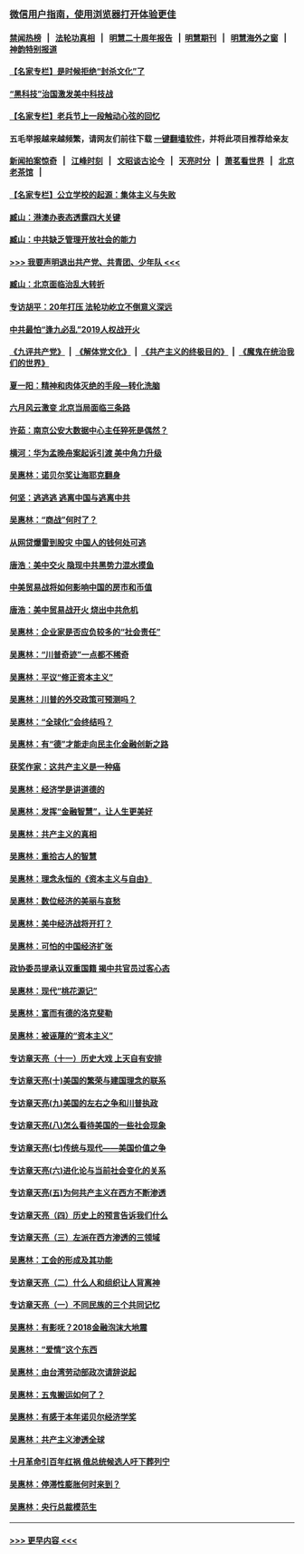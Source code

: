 ### [微信用户指南，使用浏览器打开体验更佳](https://github.com/gfw-breaker/banned-news1/blob/master/indexes/wechat-guide.md?t=0)
#### [禁闻热榜](热点新闻.md?t=0)  &nbsp;&nbsp;|&nbsp;&nbsp; [法轮功真相](https://github.com/gfw-breaker/truth/blob/master/README.md?t=0) &nbsp;&nbsp;|&nbsp;&nbsp; [明慧二十周年报告](https://github.com/gfw-breaker/mh-reports/blob/master/README.md?t=0) &nbsp;&nbsp;|&nbsp;&nbsp;[明慧期刊](https://github.com/gfw-breaker/mh-qikan) &nbsp;&nbsp;|&nbsp;&nbsp; [明慧海外之窗](https://github.com/gfw-breaker/mh-news/blob/master/README.md?t=0) &nbsp;&nbsp;|&nbsp;&nbsp; [神韵特别报道](https://github.com/gfw-breaker/mh-news/blob/master/shenyun.md?t=0)
#### [【名家专栏】是时候拒绝“封杀文化”了](../pages/nsc423/n11814093.md?t=02100802) 
#### [“黑科技”治国激发美中科技战](../pages/nsc423/n11638056.md?t=02100802) 
#### [【名家专栏】老兵节上一段触动心弦的回忆](../pages/nsc423/n11646016.md?t=02100802) 
#### 五毛举报越来越频繁，请网友们前往下载 [一键翻墙软件](https://github.com/gfw-breaker/ssr-accounts)，并将此项目推荐给亲友
#### [新闻拍案惊奇](https://github.com/gfw-breaker/banned-news1/blob/master/pages/link4.md) &nbsp;&nbsp;|&nbsp;&nbsp; [江峰时刻](https://github.com/gfw-breaker/banned-news1/blob/master/pages/link4.md) &nbsp;&nbsp;|&nbsp;&nbsp; [文昭谈古论今](https://github.com/gfw-breaker/banned-news1/blob/master/pages/link4.md) &nbsp;&nbsp;|&nbsp;&nbsp; [天亮时分](https://github.com/gfw-breaker/banned-news1/blob/master/pages/link4.md) &nbsp;&nbsp;|&nbsp;&nbsp; [萧茗看世界](https://github.com/gfw-breaker/banned-news1/blob/master/pages/link4.md) &nbsp;&nbsp;|&nbsp;&nbsp; [北京老茶馆](https://github.com/gfw-breaker/banned-news1/blob/master/pages/link4.md) &nbsp;&nbsp;|&nbsp;&nbsp; 
#### [【名家专栏】公立学校的起源：集体主义与失败](../pages/nsc423/n11601833.md?t=02100802) 
#### [臧山：港澳办表态透露四大关键](../pages/nsc423/n11421628.md?t=02100802) 
#### [臧山：中共缺乏管理开放社会的能力](../pages/nsc423/n11407457.md?t=02100802) 
#### [>>> 我要声明退出共产党、共青团、少年队 <<<](https://github.com/begood0513/goodnews/blob/master/quit/letter.md) 
#### [臧山：北京面临治乱大转折](../pages/nsc423/n11406895.md?t=02100802) 
#### [专访胡平：20年打压 法轮功屹立不倒意义深远](../pages/nsc423/n11398800.md?t=02100802) 
#### [中共最怕“逢九必乱”2019人权战开火](../pages/nsc423/n11385248.md?t=02100802) 
#### [《九评共产党》](https://github.com/begood0513/9ping.md/blob/master/README.md) &nbsp;|&nbsp; [《解体党文化》](../../../../jtdwh.md/blob/master/README.md)  &nbsp;|&nbsp; [《共产主义的终极目的》](../../../../gczydzjmd.md/blob/master/README.md) &nbsp;|&nbsp; [《魔鬼在统治我们的世界》](../../../../mgztzwmdsj.md/blob/master/README.md) 
#### [夏一阳：精神和肉体灭绝的手段—转化洗脑](../pages/nsc423/n11368250.md?t=02100802) 
#### [六月风云激变 北京当局面临三条路](../pages/nsc423/n11313668.md?t=02100802) 
#### [许茹：南京公安大数据中心主任猝死是偶然？](../pages/nsc423/n11064744.md?t=02100802) 
#### [横河：华为孟晚舟案起诉引渡 美中角力升级](../pages/nsc423/n11027230.md?t=02100802) 
#### [吴惠林：诺贝尔奖让海耶克翻身](../pages/nsc423/n10890049.md?t=02100802) 
#### [何坚：逃逃逃 逃离中国与逃离中共](../pages/nsc423/n10592891.md?t=02100802) 
#### [吴惠林：“商战”何时了？](../pages/nsc423/n10573558.md?t=02100802) 
#### [从网贷爆雷到股灾 中国人的钱何处可逃](../pages/nsc423/n10572800.md?t=02100802) 
#### [唐浩：美中交火 隐现中共黑势力混水摸鱼](../pages/nsc423/n10544040.md?t=02100802) 
#### [中美贸易战将如何影响中国的房市和币值](../pages/nsc423/n10543697.md?t=02100802) 
#### [唐浩：美中贸易战开火 烧出中共危机](../pages/nsc423/n10540126.md?t=02100802) 
#### [吴惠林：企业家是否应负较多的“社会责任”](../pages/nsc423/n10535022.md?t=02100802) 
#### [吴惠林：“川普奇迹”一点都不稀奇](../pages/nsc423/n10512808.md?t=02100802) 
#### [吴惠林：平议“修正资本主义”](../pages/nsc423/n10495724.md?t=02100802) 
#### [吴惠林：川普的外交政策可预测吗？](../pages/nsc423/n10462387.md?t=02100802) 
#### [吴惠林：“全球化”会终结吗？](../pages/nsc423/n10452838.md?t=02100802) 
#### [吴惠林：有“德”才能走向民主化金融创新之路](../pages/nsc423/n10432292.md?t=02100802) 
#### [获奖作家：这共产主义是一种癌](../pages/nsc423/n10431541.md?t=02100802) 
#### [吴惠林：经济学是讲道德的](../pages/nsc423/n10398014.md?t=02100802) 
#### [吴惠林：发挥“金融智慧”，让人生更美好](../pages/nsc423/n10375019.md?t=02100802) 
#### [吴惠林：共产主义的真相](../pages/nsc423/n10351394.md?t=02100802) 
#### [吴惠林：重拾古人的智慧](../pages/nsc423/n10337691.md?t=02100802) 
#### [吴惠林：理念永恒的《资本主义与自由》](../pages/nsc423/n10316274.md?t=02100802) 
#### [吴惠林：数位经济的美丽与哀愁](../pages/nsc423/n10292946.md?t=02100802) 
#### [吴惠林：美中经济战将开打？](../pages/nsc423/n10258825.md?t=02100802) 
#### [吴惠林：可怕的中国经济扩张](../pages/nsc423/n10219147.md?t=02100802) 
#### [政协委员提承认双重国籍 揭中共官员过客心态](../pages/nsc423/n10208809.md?t=02100802) 
#### [吴惠林：现代“桃花源记”](../pages/nsc423/n10185234.md?t=02100802) 
#### [吴惠林：富而有德的洛克斐勒](../pages/nsc423/n10142264.md?t=02100802) 
#### [吴惠林：被诬蔑的“资本主义”](../pages/nsc423/n10124816.md?t=02100802) 
#### [专访章天亮（十一）历史大戏 上天自有安排](../pages/nsc423/n10094905.md?t=02100802) 
#### [专访章天亮(十)美国的繁荣与建国理念的联系](../pages/nsc423/n10094899.md?t=02100802) 
#### [专访章天亮(九)美国的左右之争和川普执政](../pages/nsc423/n10094889.md?t=02100802) 
#### [专访章天亮(八)怎么看待美国的一些社会现象](../pages/nsc423/n10094857.md?t=02100802) 
#### [专访章天亮(七)传统与现代——美国价值之争](../pages/nsc423/n10093140.md?t=02100802) 
#### [专访章天亮(六)进化论与当前社会变化的关系](../pages/nsc423/n10092036.md?t=02100802) 
#### [专访章天亮(五)为何共产主义在西方不断渗透](../pages/nsc423/n10083620.md?t=02100802) 
#### [专访章天亮（四）历史上的预言告诉我们什么](../pages/nsc423/n10083606.md?t=02100802) 
#### [专访章天亮（三）左派在西方渗透的三领域](../pages/nsc423/n10081115.md?t=02100802) 
#### [吴惠林：工会的形成及其功能](../pages/nsc423/n10080633.md?t=02100802) 
#### [专访章天亮（二）什么人和组织让人背离神](../pages/nsc423/n10076637.md?t=02100802) 
#### [专访章天亮（一）不同民族的三个共同记忆](../pages/nsc423/n10074188.md?t=02100802) 
#### [吴惠林：有影呒？2018金融泡沫大地震](../pages/nsc423/n10040534.md?t=02100802) 
#### [吴惠林：“爱情”这个东西](../pages/nsc423/n10019423.md?t=02100802) 
#### [吴惠林：由台湾劳动部政次请辞说起](../pages/nsc423/n9979679.md?t=02100802) 
#### [吴惠林：五鬼搬运如何了？](../pages/nsc423/n9925338.md?t=02100802) 
#### [吴惠林：有感于本年诺贝尔经济学奖](../pages/nsc423/n9871883.md?t=02100802) 
#### [吴惠林：共产主义渗透全球](../pages/nsc423/n9812748.md?t=02100802) 
#### [十月革命引百年红祸 俄总统候选人吁下葬列宁](../pages/nsc423/n9810182.md?t=02100802) 
#### [吴惠林：停滞性膨胀何时来到？](../pages/nsc423/n9764136.md?t=02100802) 
#### [吴惠林：央行总裁模范生](../pages/nsc423/n9728134.md?t=02100802) 

----
#### [ >>> 更早内容 <<< ](../indexes/nsc423-earlier.md)

